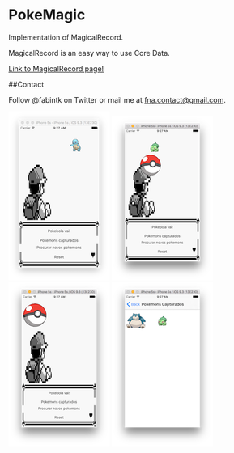 # PokeMagic

Implementation of MagicalRecord.


MagicalRecord is an easy way to use Core Data.

[Link to MagicalRecord page!](https://github.com/magicalpanda/MagicalRecord)

##Contact

Follow @fabintk on Twitter or mail me at fna.contact@gmail.com.

![](readme/1.png)
![](readme/2.png)
![](readme/3.png)
![](readme/4.png)
